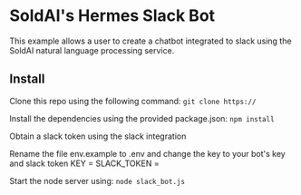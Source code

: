 # SoldAI's Hermes Slack Bot
This example allows a user to create a chatbot integrated to slack using the SoldAI natural language processing service.

## Install
Clone this repo using the following command:
```git clone https://```

Install the dependencies using the provided package.json:
```npm install```


Obtain a slack token using the slack integration

Rename the file env.example to .env and change the key to your bot's key and slack token
    KEY = 
    SLACK_TOKEN =

Start the node server using:
```node slack_bot.js```
